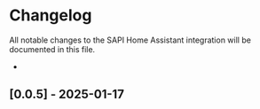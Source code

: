 <!-- markdownlint-disable MD024 -->
# Changelog

All notable changes to the SAPI Home Assistant integration will be documented in this file.

- 
## [0.0.5] - 2025-01-17

